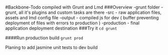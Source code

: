 #Backbone-Todo compiled with Grunt and Lmd
###Overview
-grunt folder - grunt, all it's plugins and custom tasks are
there
-src - raw application files, assets and lmd config file
-output - compiled js for dev ( buffer preventing
deployment of files with errors to production )
-production - final application deployment destination
###Try it
```cd grunt```  

####Run production build ```grunt prod```  

Planing to add jasmine unit tests to dev build

